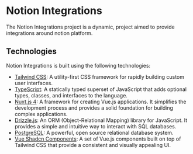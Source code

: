 # Notion Integrations

The Notion Integrations project is a dynamic, project aimed to provide integrations around notion platform.

## Technologies

Notion Integrations is built using the following technologies:

- [Tailwind CSS](https://tailwindcss.com/): A utility-first CSS framework for rapidly building custom user interfaces.
- [TypeScript](https://www.typescriptlang.org/): A statically typed superset of JavaScript that adds optional types, classes, and interfaces to the language.
- [Nuxt.js 4](https://v4.nuxtjs.org/): A framework for creating Vue.js applications. It simplifies the development process and provides a solid foundation for building complex applications.
- [Drizzle.js](https://drizzlejs.com/): An ORM (Object-Relational Mapping) library for JavaScript. It provides a simple and intuitive way to interact with SQL databases.
- [PostgreSQL](https://www.postgresql.org/): A powerful, open source relational database system.
- [Vue Shadcn Components](https://shadcn.com/docs/ui/): A set of Vue.js components built on top of Tailwind CSS that provide a consistent and visually appealing UI.
